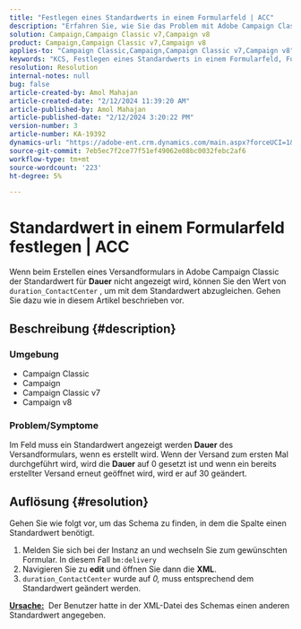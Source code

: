 ```yaml
---
title: "Festlegen eines Standardwerts in einem Formularfeld | ACC"
description: "Erfahren Sie, wie Sie das Problem mit Adobe Campaign Classic beheben können, bei dem der Standardwert nicht im Feld Dauer des Versandformulars angezeigt wird."
solution: Campaign,Campaign Classic v7,Campaign v8
product: Campaign,Campaign Classic v7,Campaign v8
applies-to: "Campaign Classic,Campaign,Campaign Classic v7,Campaign v8"
keywords: "KCS, Festlegen eines Standardwerts in einem Formularfeld, Formularfeld, ACC, Kampagne, Campaign Classic, Schema, XML"
resolution: Resolution
internal-notes: null
bug: false
article-created-by: Amol Mahajan
article-created-date: "2/12/2024 11:39:20 AM"
article-published-by: Amol Mahajan
article-published-date: "2/12/2024 3:20:22 PM"
version-number: 3
article-number: KA-19392
dynamics-url: "https://adobe-ent.crm.dynamics.com/main.aspx?forceUCI=1&pagetype=entityrecord&etn=knowledgearticle&id=e0d78559-9bc9-ee11-9079-6045bd006b4b"
source-git-commit: 7eb5ec7f2ce77f51ef49062e08bc0032febc2af6
workflow-type: tm+mt
source-wordcount: '223'
ht-degree: 5%

---
```


# Standardwert in einem Formularfeld festlegen | ACC


Wenn beim Erstellen eines Versandformulars in Adobe Campaign Classic der Standardwert für <b>Dauer</b> nicht angezeigt wird, können Sie den Wert von `duration_ContactCenter` , um mit dem Standardwert abzugleichen. Gehen Sie dazu wie in diesem Artikel beschrieben vor.

## Beschreibung {#description}


### <b>Umgebung</b>

- Campaign Classic
- Campaign
- Campaign Classic v7
- Campaign v8




### <b>Problem/Symptome</b>

Im Feld muss ein Standardwert angezeigt werden <b>Dauer</b> des Versandformulars, wenn es erstellt wird. Wenn der Versand zum ersten Mal durchgeführt wird, wird die <b>Dauer</b> auf 0 gesetzt ist und wenn ein bereits erstellter Versand erneut geöffnet wird, wird er auf 30 geändert.


## Auflösung {#resolution}


Gehen Sie wie folgt vor, um das Schema zu finden, in dem die Spalte einen Standardwert benötigt.

1. Melden Sie sich bei der Instanz an und wechseln Sie zum gewünschten Formular. In diesem Fall `bm:delivery`
2. Navigieren Sie zu <b>edit</b> und öffnen Sie dann die <b>XML</b>.
3. `duration_ContactCenter` wurde auf *0,* muss entsprechend dem Standardwert geändert werden.




<b><u>Ursache:</u></b>  Der Benutzer hatte in der XML-Datei des Schemas einen anderen Standardwert angegeben.
